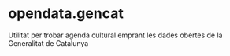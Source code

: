 opendata.gencat
=
Utilitat per trobar agenda cultural emprant les dades obertes de la Generalitat de Catalunya